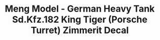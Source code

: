 ---
layout: product
title: "Meng Model - German Heavy Tank Sd.Kfz.182 King Tiger (Porsche Turret) Zimmerit Decal"
price: "2100" 
desc: "N/A"
img_path: "/assets/img/MM-SPS-060.jpg"
brand: "N/A"
available: false
special_offer: false
new: false
soon: false
cat: "010000"
subcat: "011000"
subsubcat: "0N/A"
sifra: "MM-SPS-060"
popular: false
---